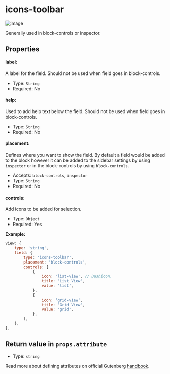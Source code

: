 # icons-toolbar

![image](https://user-images.githubusercontent.com/1138833/39433283-113c0c44-4cb3-11e8-9d56-021306f76132.png)

Generally used in block-controls or inspector. 

## Properties

#### label:

A label for the field. Should not be used when field goes in block-controls.

- Type: `String`
- Required: No

#### help:

Used to add help text below the field. Should not be used when field goes in block-controls.

- Type: `String`
- Required: No

#### placement:

Defines where you want to show the field. By default a field would be added to the block however it can be added to the sidebar settings by using `inspector` or in the block-controls by using `block-controls`.

- Accepts: `block-controls`, `inspector`
- Type: `String`
- Required: No

#### **controls:**

Add icons to be added for selection. 

- Type: `Object`
- Required: Yes

**Example:**

```js
view: {
	type: 'string',
	field: {
		type: 'icons-toolbar',
		placement: 'block-controls',
		controls: [
			{
				icon: 'list-view', // Dashicon.
				title: 'List View',
				value: 'list',
			},
			{
				icon: 'grid-view',
				title: 'Grid View',
				value: 'grid',
			},
		],
	},
},
```



## Return value in `props.attribute`

- Type: `string`




Read more about defining attributes on official Gutenberg [handbook](https://wordpress.org/gutenberg/handbook/designers-developers/developers/block-api/block-attributes/).
